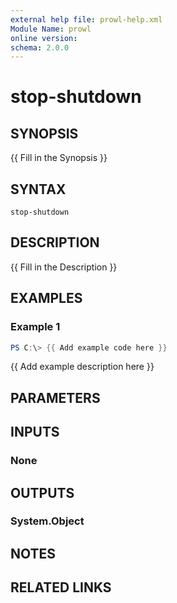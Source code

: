 ```yaml
---
external help file: prowl-help.xml
Module Name: prowl
online version:
schema: 2.0.0
---
```


# stop-shutdown

## SYNOPSIS
{{ Fill in the Synopsis }}

## SYNTAX

```
stop-shutdown
```

## DESCRIPTION
{{ Fill in the Description }}

## EXAMPLES

### Example 1
```powershell
PS C:\> {{ Add example code here }}
```

{{ Add example description here }}

## PARAMETERS

## INPUTS

### None

## OUTPUTS

### System.Object
## NOTES

## RELATED LINKS
